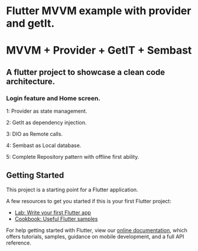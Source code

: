 # Flutter MVVM example with provider and getIt.
# MVVM + Provider + GetIT + Sembast
## A flutter project to showcase a clean code architecture.
### Login feature and Home screen.

1: Provider as state management.

2: GetIt as dependency injection. 

3: DIO as Remote calls.

4: Sembast as Local database.

5: Complete Repository pattern with offline first ability.
## Getting Started

This project is a starting point for a Flutter application.

A few resources to get you started if this is your first Flutter project:

- [Lab: Write your first Flutter app](https://flutter.dev/docs/get-started/codelab)
- [Cookbook: Useful Flutter samples](https://flutter.dev/docs/cookbook)

For help getting started with Flutter, view our
[online documentation](https://flutter.dev/docs), which offers tutorials,
samples, guidance on mobile development, and a full API reference.
